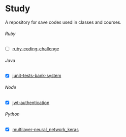 # Study
A repository for save codes used in classes and courses.

###### Ruby
- [ ] [ruby-coding-challenge](/ruby/ruby-coding-challenge)

###### Java
- [X] [junit-tests-bank-system](/java/junit-tests-bank-system)

###### Node
- [X] [jwt-authentication](/node/jwt-authentication)

###### Python
- [X] [multilayer-neural_network_keras](/python/multilayer-neural_network_keras)
